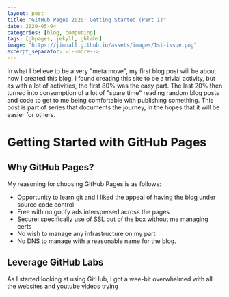 ```yaml
---
layout: post
title: "GitHub Pages 2020: Getting Started (Part I)"
date: 2020-05-04
categories: [blog, computing]
tags: [ghpages, jekyll, ghlabs]
image: "https://jimhall.github.io/assets/images/1st-issue.png"
excerpt_separator: <!--more-->
---
```


In what I believe to be a very "meta move", my first blog post will be about
how I created this blog. I found creating this site to be a trivial activity,
but as with a lot of activities, the first 80% was the easy part. The last 20%
then turned into consumption of a lot of "spare time" reading random blog posts and code to
get to me being comfortable with publishing something. This post is part of
series that documents the journey, in the hopes that it will be easier for
others.

<!--more-->

# Getting Started with GitHub Pages

## Why GitHub Pages?

My reasoning for choosing GitHub Pages is as follows:

- Opportunity to learn git and I liked the appeal of having the blog under source
  code control
- Free with no goofy ads interspersed across the pages
- Secure: specifically use of SSL out of the box without me managing certs
- No wish to manage any infrastructure on my part
- No DNS to manage with a reasonable name for the blog.

## Leverage GitHub Labs

As I started looking at using GitHub, I got a wee-bit overwhelmed with all the
websites and youtube videos trying 

